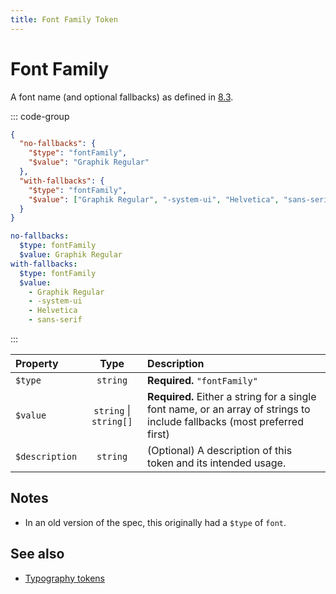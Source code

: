 ```yaml
---
title: Font Family Token
---
```


# Font Family

A font name (and optional fallbacks) as defined in [8.3](https://design-tokens.github.io/community-group/format/#font-family).

::: code-group

```json [JSON]
{
  "no-fallbacks": {
    "$type": "fontFamily",
    "$value": "Graphik Regular"
  },
  "with-fallbacks": {
    "$type": "fontFamily",
    "$value": ["Graphik Regular", "-system-ui", "Helvetica", "sans-serif"]
  }
}
```

```yaml [YAML]
no-fallbacks:
  $type: fontFamily
  $value: Graphik Regular
with-fallbacks:
  $type: fontFamily
  $value:
    - Graphik Regular
    - -system-ui
    - Helvetica
    - sans-serif
```

:::

| Property       |          Type          | Description                                                                                                              |
| :------------- | :--------------------: | :----------------------------------------------------------------------------------------------------------------------- |
| `$type`        |        `string`        | **Required.** `"fontFamily"`                                                                                             |
| `$value`       | `string` \| `string[]` | **Required.** Either a string for a single font name, or an array of strings to include fallbacks (most preferred first) |
| `$description` |        `string`        | (Optional) A description of this token and its intended usage.                                                           |

## Notes

- In an old version of the spec, this originally had a `$type` of `font`.

## See also

- [Typography tokens](/tokens/typography)

```

```
